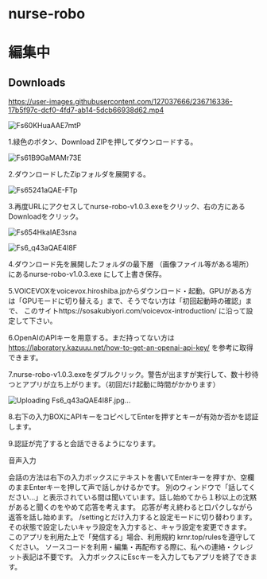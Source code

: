 # nurse-robo

# 編集中

## Downloads
https://user-images.githubusercontent.com/127037666/236716336-17b5f97c-dcf0-4fd7-ab14-5dcb66938d62.mp4

![Fs60KHuaAAE7mtP](https://user-images.githubusercontent.com/127037666/236717163-23b2fd4c-0ac2-47d8-be41-55f2be2d7bc5.png)

1.緑色のボタン、Download ZIPを押してダウンロードする。

![Fs61B9GaMAMr73E](https://user-images.githubusercontent.com/127037666/236717220-2fcdcfa8-d95c-4248-aba1-72704dc5827e.png)

2.ダウンロードしたZipフォルダを展開する。

![Fs65241aQAE-FTp](https://user-images.githubusercontent.com/127037666/236718257-b310d404-3e63-4fc4-bb52-2620e1f59674.png)

3.再度URLにアクセスしてnurse-robo-v1.0.3.exeをクリック、右の方にあるDownloadをクリック。

![Fs654HkaIAE3sna](https://user-images.githubusercontent.com/127037666/236718356-e58cba07-6744-4905-bf3d-66036992cd4e.jpg)

![Fs6_q43aQAE4I8F](https://user-images.githubusercontent.com/127037666/236718488-7b00bb12-765b-41af-b72e-aaa4cb103a07.jpg)

4.ダウンロード先を展開したフォルダの最下層
（画像ファイル等がある場所）にあるnurse-robo-v1.0.3.exe
にして上書き保存。

5.VOICEVOXをvoicevox.hiroshiba.jpからダウンロード・起動。GPUがある方は「GPUモードに切り替える」まで、そうでない方は「初回起動時の確認」まで、
このサイトhttps://sosakubiyori.com/voicevox-introduction/
に沿って設定して下さい。

6.OpenAIのAPIキーを用意する。まだ持ってない方は
https://laboratory.kazuuu.net/how-to-get-an-openai-api-key/
を参考に取得できます。

7.nurse-robo-v1.0.3.exeをダブルクリック。警告が出ますが実行して、数十秒待つとアプリが立ち上がります。（初回だけ起動に時間がかかります）


![Uploading Fs6_q43aQAE4I8F.jpg…]()


8.右下の入力BOXにAPIキーをコピペしてEnterを押すとキーが有効か否かを認証します。

9.認証が完了すると会話できるようになります。

音声入力

会話の方法は右下の入力ボックスにテキストを書いてEnterキーを押すか、空欄のままEnterキーを押して声で話しかけるかです。
別のウィンドウで「話してください...」と表示されている間は聞いています。話し始めてから１秒以上の沈黙があると聞くのをやめて応答を考えます。
応答が考え終わると口パクしながら返答を話し始めます。
/settingとだけ入力すると設定モードに切り替わります。その状態で設定したいキャラ設定を入力すると、キャラ設定を変更できます。
このアプリを利用た上で「発信する」場合、利用規約 krnr.top/rulesを遵守してください。
ソースコードを利用・編集・再配布する際に、私への連絡・クレジット表記は不要です。
入力ボックスにEscキーを入力してもアプリを終了できます。
